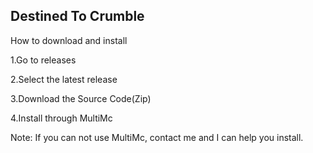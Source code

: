 Destined To Crumble
-
How to download and install

1.Go to releases

2.Select the latest release

3.Download the Source Code(Zip)

4.Install through MultiMc

Note: If you can not use MultiMc, contact me and I can help you install.
